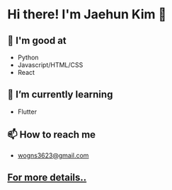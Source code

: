 # Hi there! I'm Jaehun Kim 👋

## 🦾 I'm good at
- Python
- Javascript/HTML/CSS
- React

## 🌱 I’m currently learning
- Flutter

## 📫 How to reach me
- wogns3623@gmail.com

## [For more details..](https://hushed-bismuth-0da.notion.site/379d4801621c4528aefd28998a568265)

<!--
**wogns3623/wogns3623** is a ✨ _special_ ✨ repository because its `README.md` (this file) appears on your GitHub profile.

Here are some ideas to get you started:

- 🔭 I’m currently working on ...
- 🌱 I’m currently learning ...
- 👯 I’m looking to collaborate on ...
- 🤔 I’m looking for help with ...
- 💬 Ask me about ...
- 📫 How to reach me: ...
- 😄 Pronouns: ...
- ⚡ Fun fact: ...
-->

